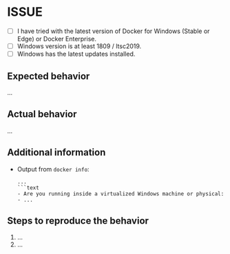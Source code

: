 <!--
Please, check https://docs.docker.com/docker-for-windows/troubleshoot/ and also check if there is any closed issues that could help solve your issue.
-->

# ISSUE

<!--
Click these checkboxes after submitting.
-->

- [ ] I have tried with the latest version of Docker for Windows (Stable or Edge) or Docker Enterprise.
- [ ] Windows version is at least 1809 / ltsc2019.
- [ ] Windows has the latest updates installed.

## Expected behavior

...

## Actual behavior

...

## Additional information

<!--
Please, help us understand the problem. For instance:
  - Is it reproducible?
  - Is the problem new?
  - Did the problem appear with an update?
-->

- Output from `docker info`:

    ```text
    ...
    ```text
  - Are you running inside a virtualized Windows machine or physical:
  - ...

## Steps to reproduce the behavior

<!--
A reproducible case, Build.ps1 or SitecoreImageBuilder\Invoke-Build parameters used.
-->

  1. ...
  2. ...
